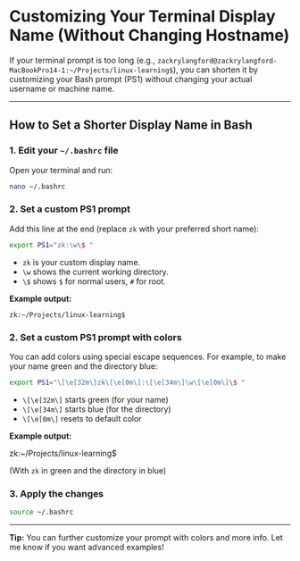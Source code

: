 # Customizing Your Terminal Display Name (Without Changing Hostname)

If your terminal prompt is too long (e.g., `zackrylangford@zackrylangford-MacBookPro14-1:~/Projects/linux-learning$`), you can shorten it by customizing your Bash prompt (PS1) without changing your actual username or machine name.

---

## How to Set a Shorter Display Name in Bash

### 1. Edit your `~/.bashrc` file
Open your terminal and run:
```bash
nano ~/.bashrc
```

### 2. Set a custom PS1 prompt
Add this line at the end (replace `zk` with your preferred short name):
```bash
export PS1="zk:\w\$ "
```
- `zk` is your custom display name.
- `\w` shows the current working directory.
- `\$` shows `$` for normal users, `#` for root.

**Example output:**
```
zk:~/Projects/linux-learning$
```

### 2. Set a custom PS1 prompt with colors
You can add colors using special escape sequences. For example, to make your name green and the directory blue:

```bash
export PS1="\[\e[32m\]zk\[\e[0m\]:\[\e[34m\]\w\[\e[0m\]\$ "
```
- `\[\e[32m\]` starts green (for your name)
- `\[\e[34m\]` starts blue (for the directory)
- `\[\e[0m\]` resets to default color

**Example output:**

zk:~/Projects/linux-learning$

(With `zk` in green and the directory in blue)

### 3. Apply the changes
```bash
source ~/.bashrc
```

---

**Tip:** You can further customize your prompt with colors and more info. Let me know if you want advanced examples!